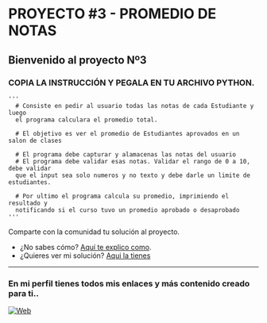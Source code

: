 # PROYECTO #3 - PROMEDIO DE NOTAS

Bienvenido al proyecto Nº3
---
### COPIA LA INSTRUCCIÓN Y PEGALA EN TU ARCHIVO PYTHON.

```
'''
  # Consiste en pedir al usuario todas las notas de cada Estudiante y luego 
  el programa calculara el promedio total. 

  # El objetivo es ver el promedio de Estudiantes aprovados en un salon de clases 

  # El programa debe capturar y alamacenas las notas del usuario
  # El programa debe validar esas notas. Validar el rango de 0 a 10, debe validar 
  que el input sea solo numeros y no texto y debe darle un limite de estudiantes.

  # Por ultimo el programa calcula su promedio, imprimiendo el resultado y 
  notificando si el curso tuvo un promedio aprobado o desaprobado
'''
```
Comparte con la comunidad tu solución al proyecto. <br>
- ¿No sabes cómo? [Aquí te explico como](https://github.com/cusanotech/Proyectos-Python-Principiantes/blob/main/Proyectos/Bienvenida.md). <br>
- ¿Quieres ver mi solución? [Aqui la tienes]()

---
### En mi perfil tienes todos mis enlaces y más contenido creado para ti.. <br>
[![Web](https://img.shields.io/badge/GitHub-CusanoTech-14a1f0?style=for-the-badge&logo=github&logoColor=white&labelColor=101010)](https://github.com/cusanotech)
